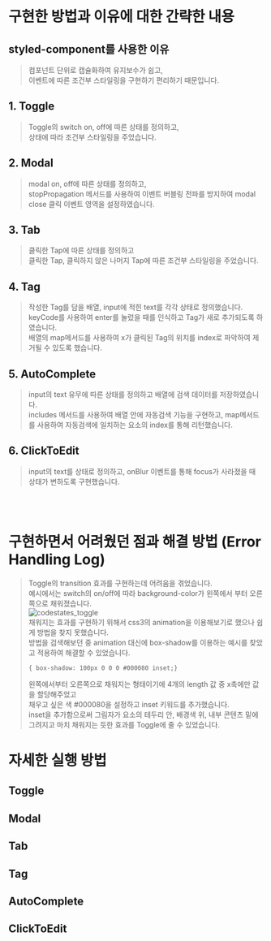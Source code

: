 구현한 방법과 이유에 대한 간략한 내용
====
## styled-component를 사용한 이유
> 컴포넌트 단위로 캡슐화하여 유지보수가 쉽고, <br> 이벤트에 따른 조건부 스타일링을 구현하기 편리하기 때문입니다.
    
## 1. Toggle
> Toggle의 switch on, off에 따른 상태를 정의하고, <br> 상태에 따라 조건부 스타일링을 주었습니다.
## 2. Modal
> modal on, off에 따른 상태를 정의하고, <br> stopPropagation 메서드를 사용하여 이벤트 버블링 전파를 방지하여 modal close 클릭 이벤트 영역을 설정하였습니다.
## 3. Tab
> 클릭한 Tap에 따른 상태를 정의하고 <br> 클릭한 Tap, 클릭하지 않은 나머지 Tap에 따른 조건부 스타일링을 주었습니다.
## 4. Tag
> 작성한 Tag를 담을 배열, input에 적힌 text를 각각 상태로 정의했습니다. <br>
> keyCode를 사용하여 enter를 눌렀을 때를 인식하고 Tag가 새로 추가되도록 하였습니다. <br>
> 배열의 map메서드를 사용하여 x가 클릭된 Tag의 위치를 index로 파악하여 제거될 수 있도록 했습니다.
## 5. AutoComplete
> input의 text 유무에 따른 상태를 정의하고 배열에 검색 데이터를 저장하였습니다. <br>
> includes 메서드를 사용하여 배열 안에 자동검색 기능을 구현하고, map메서드를 사용하여 자동검색에 일치하는 요소의 index를 통해 리턴했습니다. <br>
## 6. ClickToEdit
> input의 text를 상태로 정의하고, onBlur 이벤트를 통해 focus가 사라졌을 때 상태가 변하도록 구현했습니다. <br>

<br><br>

구현하면서 어려웠던 점과 해결 방법 (Error Handling Log)
====
> Toggle의 transition 효과를 구현하는데 어려움을 겪었습니다. <br>
> 예시에서는 switch의 on/off에 따라 background-color가 왼쪽에서 부터 오른쪽으로 채워졌습니다. <br>
> ![codestates_toggle](https://user-images.githubusercontent.com/84559872/152099443-d19cc57e-b372-49b0-bc5f-0966ca310b1d.gif) <br>
> 채워지는 효과를 구현하기 위해서 css3의 animation을 이용해보기로 했으나 쉽게 방법을 찾지 못했습니다. <br>
> 방법을 검색해보던 중 animation 대신에 box-shadow를 이용하는 예시를 찾았고 적용하여 해결할 수 있었습니다. <br>
> <pre><code>{ box-shadow: 100px 0 0 0 #000080 inset;}</code></pre>
> 왼쪽에서부터 오른쪽으로 채워지는 형태이기에 4개의 length 값 중 x축에만 값을 할당해주었고 <br>
> 채우고 싶은 색 #000080을 설정하고 inset 키워드를 추가했습니다. <br>
> inset을 추가함으로써 그림자가 요소의 테두리 안, 배경색 위, 내부 콘텐츠 밑에 그려지고 마치 채워지는 듯한 효과를 Toggle에 줄 수 있었습니다. <br>

자세한 실행 방법
====
## Toggle
## Modal
## Tab
## Tag
## AutoComplete
## ClickToEdit
